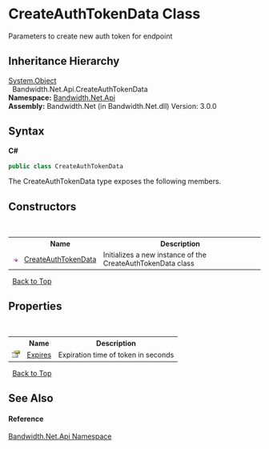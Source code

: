 ﻿# CreateAuthTokenData Class
 

Parameters to create new auth token for endpoint


## Inheritance Hierarchy
<a href="http://msdn2.microsoft.com/en-us/library/e5kfa45b" target="_blank">System.Object</a><br />&nbsp;&nbsp;Bandwidth.Net.Api.CreateAuthTokenData<br />
**Namespace:**&nbsp;<a href ="N_Bandwidth_Net_Api.md">Bandwidth.Net.Api</a><br />**Assembly:**&nbsp;Bandwidth.Net (in Bandwidth.Net.dll) Version: 3.0.0

## Syntax

**C#**<br />
``` C#
public class CreateAuthTokenData
```

The CreateAuthTokenData type exposes the following members.


## Constructors
&nbsp;<table><tr><th></th><th>Name</th><th>Description</th></tr><tr><td>![Public method](media/pubmethod.gif "Public method")</td><td><a href ="M_Bandwidth_Net_Api_CreateAuthTokenData__ctor.md">CreateAuthTokenData</a></td><td>
Initializes a new instance of the CreateAuthTokenData class</td></tr></table>&nbsp;
<a href="#createauthtokendata-class">Back to Top</a>

## Properties
&nbsp;<table><tr><th></th><th>Name</th><th>Description</th></tr><tr><td>![Public property](media/pubproperty.gif "Public property")</td><td><a href ="P_Bandwidth_Net_Api_CreateAuthTokenData_Expires.md">Expires</a></td><td>
Expiration time of token in seconds</td></tr></table>&nbsp;
<a href="#createauthtokendata-class">Back to Top</a>

## See Also


#### Reference
<a href ="N_Bandwidth_Net_Api.md">Bandwidth.Net.Api Namespace</a><br />